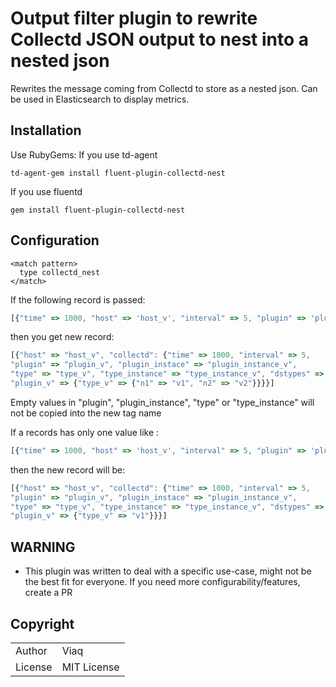 # Output filter plugin to rewrite Collectd JSON output to nest into a nested json

Rewrites the message coming from Collectd to store as a nested json. Can be used in Elasticsearch to display metrics.

## Installation

Use RubyGems:
If you use td-agent

    td-agent-gem install fluent-plugin-collectd-nest

If you use fluentd

    gem install fluent-plugin-collectd-nest

## Configuration

    <match pattern>
      type collectd_nest
    </match>

If the following record is passed:

```js
[{"time" => 1000, "host" => 'host_v', "interval" => 5, "plugin" => 'plugin_v', "plugin_instance" => 'plugin_instance_v', "type" => 'type_v', "type_instance" => 'type_instance_v', "values" => ['v1', 'v2'], "dsnames" => ['n1', 'n2'], "dstypes" => ['t1', 't2']}]
```

then you get new record:

```js
[{"host" => "host_v", "collectd": {"time" => 1000, "interval" => 5,
"plugin" => "plugin_v", "plugin_instace" => "plugin_instance_v",
"type" => "type_v", "type_instance" => "type_instance_v", "dstypes" => "t1",
"plugin_v" => {"type_v" => {"n1" => "v1", "n2" => "v2"}}}}]
```

Empty values in "plugin", "plugin_instance", "type" or "type_instance" will not be copied into the new tag name

If a records has only one value like :
```js
[{"time" => 1000, "host" => 'host_v', "interval" => 5, "plugin" => 'plugin_v', "plugin_instance" => 'plugin_instance_v', "type" => 'type_v', "type_instance" => 'type_instance_v', "values" => ['v1'], "dsnames" => ['n1'], "dstypes" => ['t1']}]
```
then the new record will be:

```js
[{"host" => "host_v", "collectd": {"time" => 1000, "interval" => 5,
"plugin" => "plugin_v", "plugin_instace" => "plugin_instance_v",
"type" => "type_v", "type_instance" => "type_instance_v", "dstypes" => "t1",
"plugin_v" => {"type_v" => "v1"}}}]
```

## WARNING

* This plugin was written to deal with a specific use-case, might not be the best fit for everyone. If you need more configurability/features, create a PR


## Copyright

<table>
  <tr>
    <td>Author</td><td> Viaq <TBD></td>
  </tr>
  <tr>
    <td>License</td><td>MIT License</td>
  </tr>
</table>
